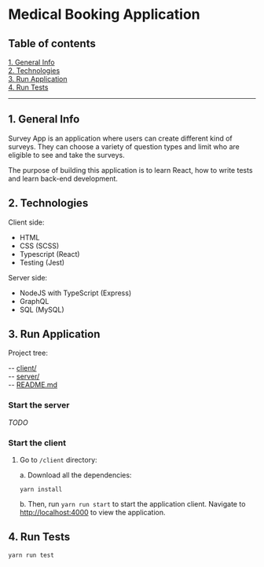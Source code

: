 # Medical Booking Application

## Table of contents
[1. General Info](#1-general-info)\
[2. Technologies](#2-technologies)\
[3. Run Application](#3-run-application)\
[4. Run Tests](#4-run-tests)

---

## 1. General Info

Survey App is an application where users can create different kind of surveys. They can choose a variety of question types and limit who are eligible to see and take the surveys.

The purpose of building this application is to learn React, how to write tests and learn back-end development.

## 2. Technologies

Client side:
  * HTML
  * CSS (SCSS)
  * Typescript (React)
  * Testing (Jest)

Server side:
  * NodeJS with TypeScript (Express)
  * GraphQL
  * SQL (MySQL)

## 3. Run Application

Project tree:

\-- [client/](/client)\
\-- [server/](/server)\
\-- [README.md](/README.md)

### Start the server

_TODO_

### Start the client

1. Go to `/client` directory:

    a. Download all the dependencies:

    ```
    yarn install
    ```

    b. Then, run `yarn run start` to start the application client. Navigate to [http://localhost:4000](http://localhost:4000) to view the application.

## 4. Run Tests

```
yarn run test
```

